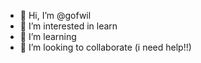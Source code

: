 - 👋 Hi, I’m @gofwil
- 👀 I’m interested in learn
- 🌱 I’m  learning 
- 💞️ I’m looking to collaborate (i need help!!)


<!---
gofwil/gofwil is a ✨ special ✨ repository because its `README.md` (this file) appears on your GitHub profile.
You can click the Preview link to take a look at your changes.
--->
